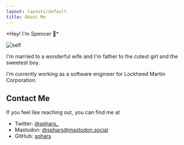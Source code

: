 ```yaml
---
layout: layouts/default
title: About Me
---
```


*Hey! I'm Spencer 👋*️

![self](/static/img/self.jpg "Yep that's me")

I'm married to a wonderful wife and I'm father to the cutest girl and the sweetest boy.

I'm currently working as a software engineer for Lockheed Martin Corporation.

## Contact Me
If you feel like reaching out, you can find me at
 * Twitter: [@sphars_](https://twitter.com/sphars_) 
 * Mastodon: [@sphars@mastodon.social](https://mastodon.social/@sphars)
 * GitHub: [sphars](https://github.com/sphars)
